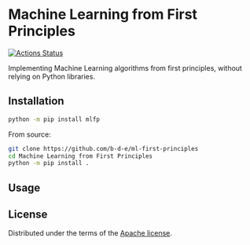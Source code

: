 # Machine Learning from First Principles

[![Actions Status](https://github.com/b-d-e/ml-from-first-principles/workflows/CI/badge.svg)](https://github.com/b-d-e/ml-from-first-principles/actions)
<!-- [![PyPI version][pypi-version]][pypi-link]
[![PyPI platforms][pypi-platforms]][pypi-link] -->

Implementing Machine Learning algorithms from first principles, without relying on Python libraries.

## Installation

```bash
python -m pip install mlfp
```

From source:
```bash
git clone https://github.com/b-d-e/ml-first-principles
cd Machine Learning from First Principles
python -m pip install .
```

## Usage


<!-- ## Contributing

See [CONTRIBUTING.md](CONTRIBUTING.md) for instructions on how to contribute. -->

## License

Distributed under the terms of the [Apache license](LICENSE).


<!-- prettier-ignore-start -->
[actions-badge]:            https://github.com/b-d-e/ml-first-principles/workflows/CI/badge.svg
[actions-link]:             https://github.com/b-d-e/ml-first-principles/actions
<!-- [pypi-link]:                https://pypi.org/project/Machine Learning from First Principles/
[pypi-platforms]:           https://img.shields.io/pypi/pyversions/Machine Learning from First Principles
[pypi-version]:             https://img.shields.io/pypi/v/Machine Learning from First Principles -->
<!-- prettier-ignore-end -->
